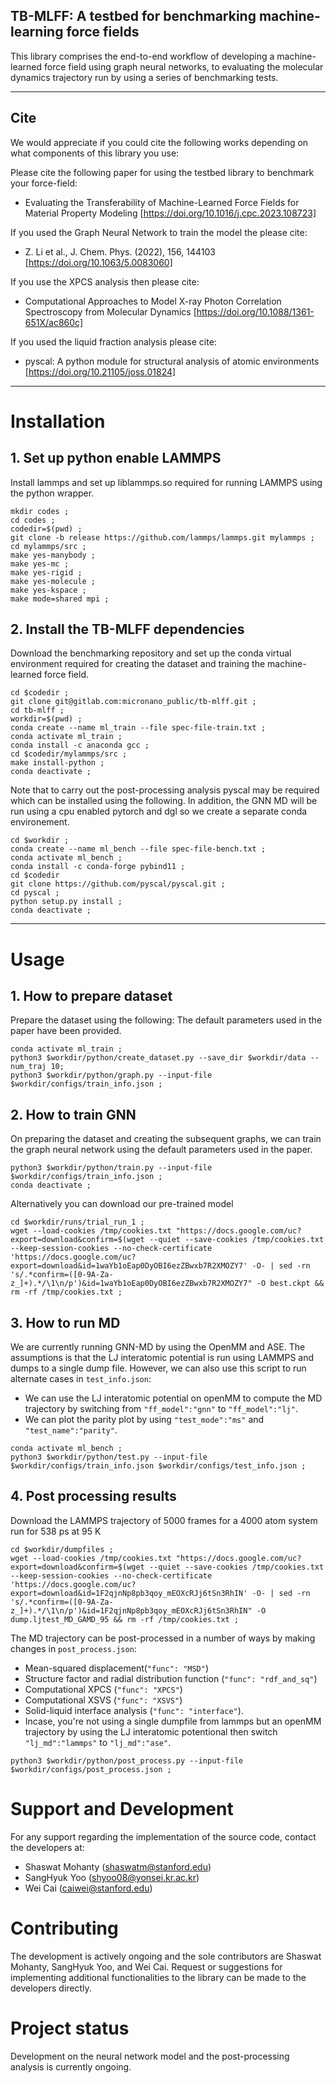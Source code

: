 ## TB-MLFF: A testbed for benchmarking machine-learning force fields
This library comprises the end-to-end workflow of developing a machine-learned force field using graph neural networks, to evaluating the molecular dynamics trajectory run by using a series of benchmarking tests. 

----
## Cite
We would appreciate if you could cite the following works depending on what components of this library you use:

Please cite the following paper for using the testbed library to benchmark your force-field:
* Evaluating the Transferability of Machine-Learned Force Fields for Material Property Modeling [https://doi.org/10.1016/j.cpc.2023.108723]

If you used the Graph Neural Network to train the model the please cite:
* Z. Li et al., J. Chem. Phys. (2022), 156, 144103 [https://doi.org/10.1063/5.0083060]

If you use the XPCS analysis then please cite:
* Computational Approaches to Model X-ray Photon Correlation Spectroscopy from Molecular Dynamics [https://doi.org/10.1088/1361-651X/ac860c]

If you used the liquid fraction analysis please cite:
* pyscal: A python module for structural analysis of atomic environments [https://doi.org/10.21105/joss.01824]

----
# Installation
## 1. Set up python enable LAMMPS
Install lammps and set up liblammps.so required for running LAMMPS using the python wrapper.

```commandline
mkdir codes ;
cd codes ;
codedir=$(pwd) ;
git clone -b release https://github.com/lammps/lammps.git mylammps ;
cd mylammps/src ;
make yes-manybody ;
make yes-mc ;
make yes-rigid ;
make yes-molecule ;
make yes-kspace ;
make mode=shared mpi ;
```
## 2. Install the TB-MLFF dependencies
Download the benchmarking repository and set up the conda virtual environment required for creating the dataset and training the machine-learned force field.
```commandline
cd $codedir ;
git clone git@gitlab.com:micronano_public/tb-mlff.git ; 
cd tb-mlff ;
workdir=$(pwd) ;
conda create --name ml_train --file spec-file-train.txt ;
conda activate ml_train ;
conda install -c anaconda gcc ;
cd $codedir/mylammps/src ;
make install-python ;
conda deactivate ;
```
Note that to carry out the post-processing analysis pyscal may be required which can be installed using the following. In addition, the GNN MD will be run using a cpu enabled pytorch and dgl so we create a separate conda environement.
```commandline
cd $workdir ;
conda create --name ml_bench --file spec-file-bench.txt ;
conda activate ml_bench ;
conda install -c conda-forge pybind11 ;
cd $codedir
git clone https://github.com/pyscal/pyscal.git ;
cd pyscal ;
python setup.py install ;
conda deactivate ;
```
----
# Usage
## 1. How to prepare dataset
Prepare the dataset using the following: The default parameters used in the paper have been provided.
```commandline
conda activate ml_train ;
python3 $workdir/python/create_dataset.py --save_dir $workdir/data --num_traj 10;  
python3 $workdir/python/graph.py --input-file $workdir/configs/train_info.json ;
```

## 2. How to train GNN
On preparing the dataset and creating the subsequent graphs, we can train the graph neural network using the default parameters used in the paper.
```commandline
python3 $workdir/python/train.py --input-file $workdir/configs/train_info.json ;
conda deactivate ;
```
Alternatively you can download our pre-trained model
```commandline
cd $workdir/runs/trial_run_1 ;
wget --load-cookies /tmp/cookies.txt "https://docs.google.com/uc?export=download&confirm=$(wget --quiet --save-cookies /tmp/cookies.txt --keep-session-cookies --no-check-certificate 'https://docs.google.com/uc?export=download&id=1waYb1oEap0DyOBI6ezZBwxb7R2XMOZY7' -O- | sed -rn 's/.*confirm=([0-9A-Za-z_]+).*/\1\n/p')&id=1waYb1oEap0DyOBI6ezZBwxb7R2XMOZY7" -O best.ckpt && rm -rf /tmp/cookies.txt ;
```
## 3. How to run MD
We are currently running GNN-MD by using the OpenMM and ASE. The assumptions is that the LJ interatomic potential is run using LAMMPS and dumps to a single dump file. However, we can also use this script to run alternate cases  in `test_info.json`:
* We can use the LJ interatomic potential on openMM to compute the MD trajectory by switching from `"ff_model":"gnn"` to `"ff_model":"lj"`.
* We can plot the parity plot by using `"test_mode":"ms"` and `"test_name":"parity"`.
```commandline
conda activate ml_bench ;
python3 $workdir/python/test.py --input-file $workdir/configs/train_info.json $workdir/configs/test_info.json ;
```

## 4. Post processing results
Download the LAMMPS trajectory of 5000 frames for a 4000 atom system run for 538 ps at 95 K
```commandline
cd $workdir/dumpfiles ;
wget --load-cookies /tmp/cookies.txt "https://docs.google.com/uc?export=download&confirm=$(wget --quiet --save-cookies /tmp/cookies.txt --keep-session-cookies --no-check-certificate 'https://docs.google.com/uc?export=download&id=1F2qjnNp8pb3qoy_mEOXcRJj6tSn3RhIN' -O- | sed -rn 's/.*confirm=([0-9A-Za-z_]+).*/\1\n/p')&id=1F2qjnNp8pb3qoy_mEOXcRJj6tSn3RhIN" -O dump.ljtest_MD_GAMD_95 && rm -rf /tmp/cookies.txt ;
```
The MD trajectory can be post-processed in a number of ways by making changes  in `post_process.json`: 
* Mean-squared displacement(`"func": "MSD"`) 
* Structure factor and radial distribution function (`"func": "rdf_and_sq"`)
* Computational XPCS (`"func": "XPCS"`) 
* Computational XSVS (`"func": "XSVS"`) 
* Solid-liquid interface analysis (`"func": "interface"`). 
* Incase, you're not using a single dumpfile from lammps but an openMM trajectory by using the LJ interatomic potentional then switch `"lj_md":"lammps"` to `"lj_md":"ase"`.
```commandline
python3 $workdir/python/post_process.py --input-file $workdir/configs/post_process.json ;
```
# Support and Development

For any support regarding the implementation of the source code, contact the developers at: 
* Shaswat Mohanty (shaswatm@stanford.edu)
* SangHyuk Yoo (shyoo08@yonsei.kr.ac.kr)
* Wei Cai (caiwei@stanford.edu)


# Contributing
The development is actively ongoing and the sole contributors are Shaswat Mohanty, SangHyuk Yoo, and Wei Cai.  Request or suggestions for implementing additional functionalities to the library can be made to the developers directly.

# Project status
Development on the neural network model and the post-processing analysis is currently ongoing.


